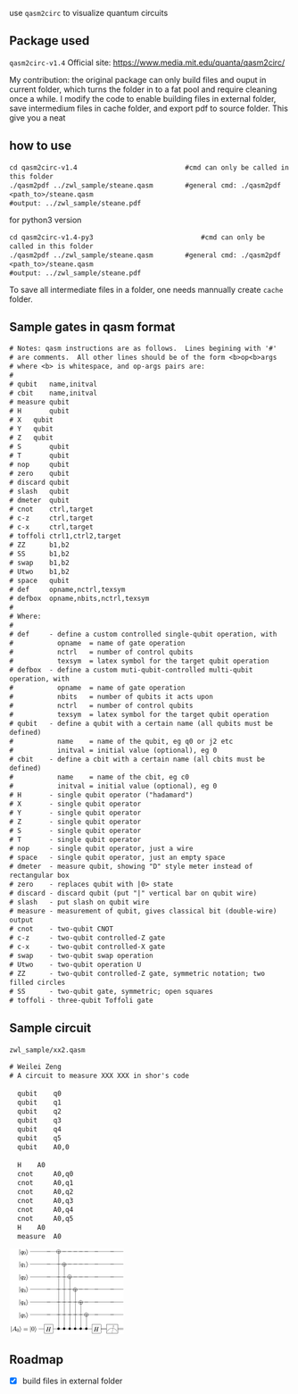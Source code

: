 use `qasm2circ` to visualize quantum circuits

## Package used
`qasm2circ-v1.4`
Official site: https://www.media.mit.edu/quanta/qasm2circ/

My contribution: the original package can only build files and ouput in current folder, which turns the folder in to a fat pool and require cleaning once a while. I modify the code to enable building files in external folder, save intermedium files in cache folder, and export pdf to source folder. This give you a neat 

## how to use
```
cd qasm2circ-v1.4                           #cmd can only be called in this folder
./qasm2pdf ../zwl_sample/steane.qasm        #general cmd: ./qasm2pdf <path_to>/steane.qasm
#output: ../zwl_sample/steane.pdf
```
for python3 version
```
cd qasm2circ-v1.4-py3                           #cmd can only be called in this folder
./qasm2pdf ../zwl_sample/steane.qasm        #general cmd: ./qasm2pdf <path_to>/steane.qasm
#output: ../zwl_sample/steane.pdf
```
To save all intermediate files in a folder, one needs mannually create `cache` folder.

## Sample gates in qasm format

```
# Notes: qasm instructions are as follows.  Lines begining with '#'
# are comments.  All other lines should be of the form <b>op<b>args
# where <b> is whitespace, and op-args pairs are:
#
# qubit   name,initval
# cbit    name,initval
# measure qubit
# H       qubit
# X	  qubit
# Y	  qubit
# Z	  qubit
# S       qubit
# T       qubit
# nop	  qubit
# zero    qubit
# discard qubit
# slash   qubit
# dmeter  qubit
# cnot    ctrl,target
# c-z     ctrl,target
# c-x     ctrl,target
# toffoli ctrl1,ctrl2,target
# ZZ      b1,b2
# SS      b1,b2
# swap    b1,b2
# Utwo    b1,b2
# space   qubit
# def     opname,nctrl,texsym
# defbox  opname,nbits,nctrl,texsym
#
# Where:
#
# def     - define a custom controlled single-qubit operation, with
#           opname  = name of gate operation
#           nctrl   = number of control qubits
#           texsym  = latex symbol for the target qubit operation
# defbox  - define a custom muti-qubit-controlled multi-qubit operation, with
#           opname  = name of gate operation
#           nbits   = number of qubits it acts upon
#           nctrl   = number of control qubits
#           texsym  = latex symbol for the target qubit operation
# qubit   - define a qubit with a certain name (all qubits must be defined)
#           name    = name of the qubit, eg q0 or j2 etc
#           initval = initial value (optional), eg 0
# cbit    - define a cbit with a certain name (all cbits must be defined)
#           name    = name of the cbit, eg c0
#           initval = initial value (optional), eg 0
# H       - single qubit operator ("hadamard")
# X       - single qubit operator 
# Y       - single qubit operator 
# Z       - single qubit operator
# S       - single qubit operator
# T       - single qubit operator
# nop     - single qubit operator, just a wire
# space   - single qubit operator, just an empty space
# dmeter  - measure qubit, showing "D" style meter instead of rectangular box
# zero    - replaces qubit with |0> state
# discard - discard qubit (put "|" vertical bar on qubit wire)
# slash   - put slash on qubit wire
# measure - measurement of qubit, gives classical bit (double-wire) output
# cnot    - two-qubit CNOT
# c-z     - two-qubit controlled-Z gate
# c-x     - two-qubit controlled-X gate
# swap    - two-qubit swap operation 
# Utwo    - two-qubit operation U
# ZZ      - two-qubit controlled-Z gate, symmetric notation; two filled circles
# SS      - two-qubit gate, symmetric; open squares
# toffoli - three-qubit Toffoli gate
```


## Sample circuit

`zwl_sample/xx2.qasm`

```
# Weilei Zeng
# A circuit to measure XXX XXX in shor's code

  qubit	   q0
  qubit	   q1
  qubit	   q2
  qubit	   q3
  qubit	   q4
  qubit	   q5
  qubit	   A0,0

  H	   A0
  cnot	   A0,q0
  cnot	   A0,q1
  cnot	   A0,q2
  cnot	   A0,q3
  cnot	   A0,q4
  cnot	   A0,q5
  H	   A0
  measure  A0
  ```
  
  ![img](zwl_sample/xx2.png)


## Roadmap
- [x] build files in external folder
